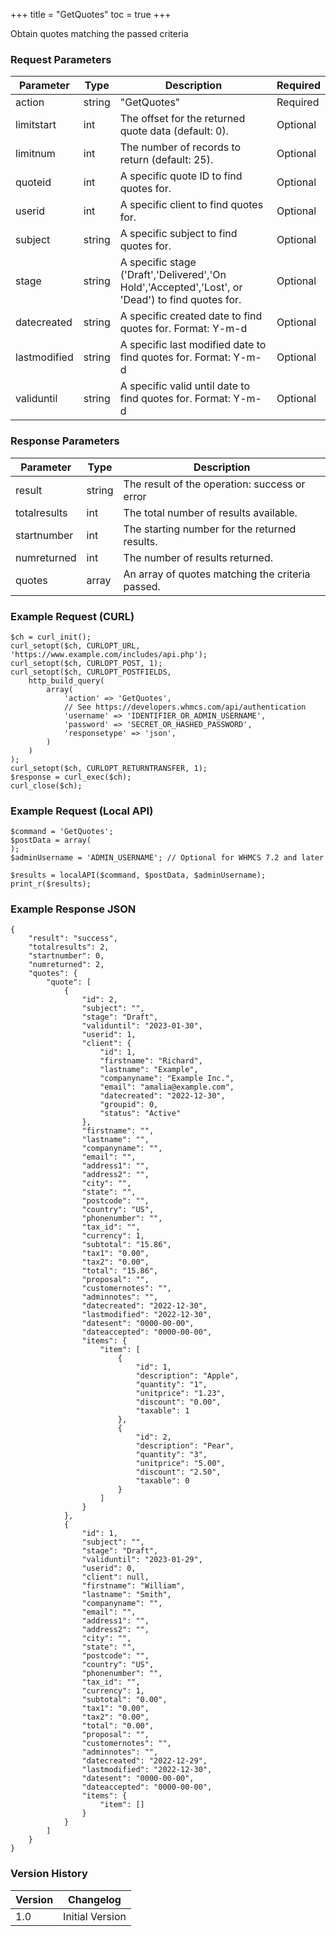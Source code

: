 +++
title = "GetQuotes"
toc = true
+++

Obtain quotes matching the passed criteria

### Request Parameters

| Parameter | Type | Description | Required |
| --------- | ---- | ----------- | -------- |
| action | string | "GetQuotes" | Required |
| limitstart | int | The offset for the returned quote data (default: 0). | Optional |
| limitnum | int | The number of records to return (default: 25). | Optional |
| quoteid | int | A specific quote ID to find quotes for. | Optional |
| userid | int | A specific client to find quotes for. | Optional |
| subject | string | A specific subject to find quotes for. | Optional |
| stage | string | A specific stage ('Draft','Delivered','On Hold','Accepted','Lost', or 'Dead') to find quotes for. | Optional |
| datecreated | string | A specific created date to find quotes for. Format: Y-m-d | Optional |
| lastmodified | string | A specific last modified date to find quotes for. Format: Y-m-d | Optional |
| validuntil | string | A specific valid until date to find quotes for. Format: Y-m-d | Optional |

### Response Parameters

| Parameter | Type | Description |
| --------- | ---- | ----------- |
| result | string | The result of the operation: success or error |
| totalresults | int | The total number of results available. |
| startnumber | int | The starting number for the returned results. |
| numreturned | int | The number of results returned. |
| quotes | array | An array of quotes matching the criteria passed. |


### Example Request (CURL)

```
$ch = curl_init();
curl_setopt($ch, CURLOPT_URL, 'https://www.example.com/includes/api.php');
curl_setopt($ch, CURLOPT_POST, 1);
curl_setopt($ch, CURLOPT_POSTFIELDS,
    http_build_query(
        array(
            'action' => 'GetQuotes',
            // See https://developers.whmcs.com/api/authentication
            'username' => 'IDENTIFIER_OR_ADMIN_USERNAME',
            'password' => 'SECRET_OR_HASHED_PASSWORD',
            'responsetype' => 'json',
        )
    )
);
curl_setopt($ch, CURLOPT_RETURNTRANSFER, 1);
$response = curl_exec($ch);
curl_close($ch);
```


### Example Request (Local API)

```
$command = 'GetQuotes';
$postData = array(
);
$adminUsername = 'ADMIN_USERNAME'; // Optional for WHMCS 7.2 and later

$results = localAPI($command, $postData, $adminUsername);
print_r($results);
```


### Example Response JSON

```
{
    "result": "success",
    "totalresults": 2,
    "startnumber": 0,
    "numreturned": 2,
    "quotes": {
        "quote": [
            {
                "id": 2,
                "subject": "",
                "stage": "Draft",
                "validuntil": "2023-01-30",
                "userid": 1,
                "client": {
                    "id": 1,
                    "firstname": "Richard",
                    "lastname": "Example",
                    "companyname": "Example Inc.",
                    "email": "amalia@example.com",
                    "datecreated": "2022-12-30",
                    "groupid": 0,
                    "status": "Active"
                },
                "firstname": "",
                "lastname": "",
                "companyname": "",
                "email": "",
                "address1": "",
                "address2": "",
                "city": "",
                "state": "",
                "postcode": "",
                "country": "US",
                "phonenumber": "",
                "tax_id": "",
                "currency": 1,
                "subtotal": "15.86",
                "tax1": "0.00",
                "tax2": "0.00",
                "total": "15.86",
                "proposal": "",
                "customernotes": "",
                "adminnotes": "",
                "datecreated": "2022-12-30",
                "lastmodified": "2022-12-30",
                "datesent": "0000-00-00",
                "dateaccepted": "0000-00-00",
                "items": {
                    "item": [
                        {
                            "id": 1,
                            "description": "Apple",
                            "quantity": "1",
                            "unitprice": "1.23",
                            "discount": "0.00",
                            "taxable": 1
                        },
                        {
                            "id": 2,
                            "description": "Pear",
                            "quantity": "3",
                            "unitprice": "5.00",
                            "discount": "2.50",
                            "taxable": 0
                        }
                    ]
                }
            },
            {
                "id": 1,
                "subject": "",
                "stage": "Draft",
                "validuntil": "2023-01-29",
                "userid": 0,
                "client": null,
                "firstname": "William",
                "lastname": "Smith",
                "companyname": "",
                "email": "",
                "address1": "",
                "address2": "",
                "city": "",
                "state": "",
                "postcode": "",
                "country": "US",
                "phonenumber": "",
                "tax_id": "",
                "currency": 1,
                "subtotal": "0.00",
                "tax1": "0.00",
                "tax2": "0.00",
                "total": "0.00",
                "proposal": "",
                "customernotes": "",
                "adminnotes": "",
                "datecreated": "2022-12-29",
                "lastmodified": "2022-12-30",
                "datesent": "0000-00-00",
                "dateaccepted": "0000-00-00",
                "items": {
                    "item": []
                }
            }
        ]
    }
}
```


### Version History

| Version | Changelog |
| ------- | --------- |
| 1.0 | Initial Version |
